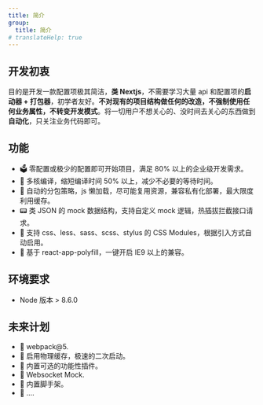 ```yaml
---
title: 简介
group:
  title: 简介
# translateHelp: true
---
```


## 开发初衷

目的是开发一款配置项极其简洁，<b>类 Nextjs</b>，不需要学习大量 api 和配置项的<b>启动器 + 打包器</b>，初学者友好。<b>不对现有的项目结构做任何的改造，不强制使用任何业务属性，不转变开发模式</b>。将一切用户不想关心的、没时间去关心的东西做到<b>自动化</b>，只关注业务代码即可。

## 功能

- 🗳️ 零配置或极少的配置即可开始项目，满足 80% 以上的企业级开发需求。
- 🚄 多核编译，缩短编译时间 50% 以上，减少不必要的等待时间。
- 🤖 自动的分包策略，js 懒加载，尽可能复用资源，兼容私有化部署，最大限度利用缓存。
- 📟 类 JSON 的 mock 数据结构，支持自定义 mock 逻辑，热插拔拦截接口请求。
- 📝 支持 css、less、sass、scss、stylus 的 CSS Modules，根据引入方式自动启用。
- 🧱 基于 react-app-polyfill，一键开启 IE9 以上的兼容。

## 环境要求

- Node 版本 > 8.6.0

## 未来计划

- 🤩 webpack@5.
- 🤩 启用物理缓存，极速的二次启动。
- 🤩 内置可选的功能性插件。
- 🤩 Websocket Mock.
- 🤩 内置脚手架。
- 🤩 ....
